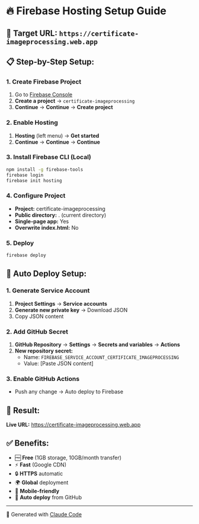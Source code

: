 # 🔥 Firebase Hosting Setup Guide

## 🎯 Target URL: `https://certificate-imageprocessing.web.app`

## 📋 Step-by-Step Setup:

### 1. Create Firebase Project
1. Go to [Firebase Console](https://console.firebase.google.com/)
2. **Create a project** → `certificate-imageprocessing`
3. **Continue** → **Continue** → **Create project**

### 2. Enable Hosting
1. **Hosting** (left menu) → **Get started**
2. **Continue** → **Continue** → **Continue**

### 3. Install Firebase CLI (Local)
```bash
npm install -g firebase-tools
firebase login
firebase init hosting
```

### 4. Configure Project
- **Project:** certificate-imageprocessing  
- **Public directory:** . (current directory)
- **Single-page app:** Yes
- **Overwrite index.html:** No

### 5. Deploy
```bash
firebase deploy
```

## 🤖 Auto Deploy Setup:

### 1. Generate Service Account
1. **Project Settings** → **Service accounts**
2. **Generate new private key** → Download JSON
3. Copy JSON content

### 2. Add GitHub Secret
1. **GitHub Repository** → **Settings** → **Secrets and variables** → **Actions**
2. **New repository secret:**
   - Name: `FIREBASE_SERVICE_ACCOUNT_CERTIFICATE_IMAGEPROCESSING`
   - Value: [Paste JSON content]

### 3. Enable GitHub Actions
- Push any change → Auto deploy to Firebase

## 🎉 Result:
**Live URL:** https://certificate-imageprocessing.web.app

## ✅ Benefits:
- 🆓 **Free** (1GB storage, 10GB/month transfer)
- ⚡ **Fast** (Google CDN)
- 🔒 **HTTPS** automatic
- 🌍 **Global** deployment
- 📱 **Mobile-friendly**
- 🔄 **Auto deploy** from GitHub

---
🤖 Generated with [Claude Code](https://claude.ai/code)